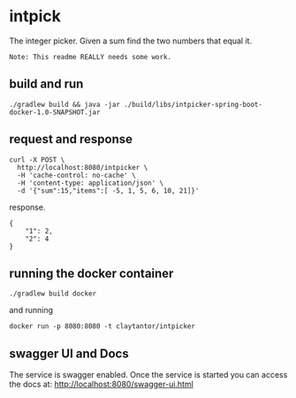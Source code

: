 # intpick
The integer picker. Given a sum find the two numbers that equal it.

`Note: This readme REALLY needs some work.`

## build and run
`./gradlew build && java -jar ./build/libs/intpicker-spring-boot-docker-1.0-SNAPSHOT.jar`


## request and response

```
curl -X POST \
  http://localhost:8080/intpicker \
  -H 'cache-control: no-cache' \
  -H 'content-type: application/json' \
  -d '{"sum":15,"items":[ -5, 1, 5, 6, 10, 21]}'
```

response.

```
{
    "1": 2,
    "2": 4
}
```

## running the docker container
`./gradlew build docker`

and running

`docker run -p 8080:8080 -t claytantor/intpicker`

## swagger UI and Docs
The service is swagger enabled. Once the service is started you can access the docs at: [http://localhost:8080/swagger-ui.html](http://localhost:8080/swagger-ui.html)